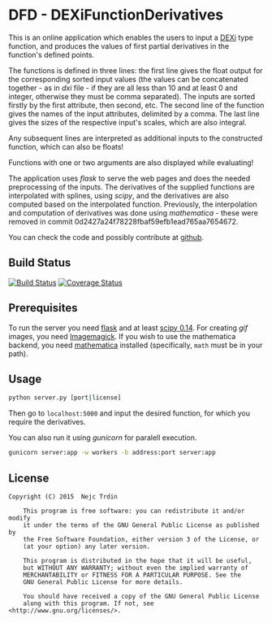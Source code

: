 # DFD - DEXiFunctionDerivatives
This is an online application which enables the users to input a <a href="http://kt.ijs.si/MarkoBohanec/dexi.html">DEXi</a> type function, and produces the values of first partial derivatives in the function's defined points.

The functions is defined in three lines: the first line gives the float output for the corresponding sorted input values (the values can be concatenated together - as in *dxi* file - if they are all less than 10 and at least 0 and integer, otherwise they must be comma separated). The inputs are sorted firstly by the first attribute, then second, etc. The second line of the function gives the names of the input attributes, delimited by a comma. The last line gives the sizes of the respective input's scales, which are also integral.

Any subsequent lines are interpreted as additional inputs to the constructed function, which can also be floats!

Functions with one or two arguments are also displayed while evaluating!

The application uses *flask* to serve the web pages and does the needed preprocessing of the inputs. The derivatives of the supplied functions are interpolated with splines, using *scipy*, and the derivatives are also computed based on the interpolated function. Previously, the interpolation and computation of derivatives was done using *mathematica* - these were removed in commit 0d2427a24f78228fbaf59efb1ead765aa7654672.

You can check the code and possibly contribute at <a href="https://github.com/nejctrdin/DEXiFunctionDerivatives">github</a>.

## Build Status
[![Build Status](https://travis-ci.org/nejctrdin/DFD.svg?branch=master)](https://travis-ci.org/nejctrdin/DFD)
[![Coverage Status](https://coveralls.io/repos/nejctrdin/DFD/badge.svg?branch=master&service=github)](https://coveralls.io/github/nejctrdin/DFD?branch=master)

## Prerequisites
To run the server you need <a href="http://flask.pocoo.org/">flask</a> and at least <a href="http://www.scipy.org/">scipy 0.14</a>. For creating *gif* images, you need <a href="http://www.imagemagick.org/script/index.php">Imagemagick</a>. If you wish to use the mathematica backend, you need <a href="http://www.wolfram.com/mathematica/">mathematica</a> installed (specifically, `math` must be in your path).

## Usage

```bash
python server.py [port|license]
```

Then go to `localhost:5000` and input the desired function, for which you require the derivatives.

You can also run it using *gunicorn* for paralell execution.

```bash
gunicorn server:app -w workers -b address:port server:app
```

## License

```
Copyright (C) 2015  Nejc Trdin

    This program is free software: you can redistribute it and/or modify
    it under the terms of the GNU General Public License as published by
    the Free Software Foundation, either version 3 of the License, or
    (at your option) any later version.

    This program is distributed in the hope that it will be useful,
    but WITHOUT ANY WARRANTY; without even the implied warranty of
    MERCHANTABILITY or FITNESS FOR A PARTICULAR PURPOSE. See the
    GNU General Public License for more details.

    You should have received a copy of the GNU General Public License
    along with this program. If not, see <http://www.gnu.org/licenses/>.
```
